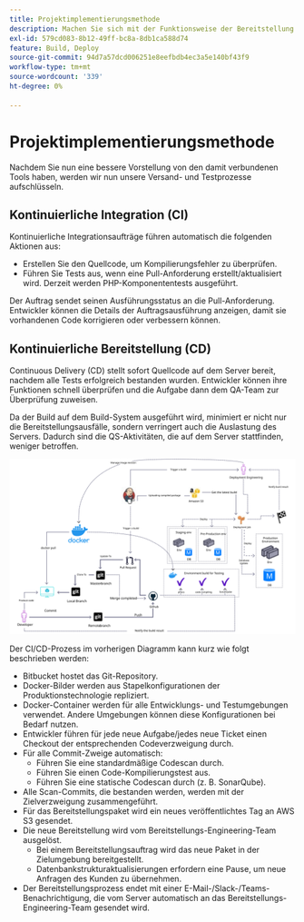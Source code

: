```yaml
---
title: Projektimplementierungsmethode
description: Machen Sie sich mit der Funktionsweise der Bereitstellung von Adobe Commerce-Software vertraut.
exl-id: 579cd083-8b12-49ff-bc8a-8db1ca588d74
feature: Build, Deploy
source-git-commit: 94d7a57dcd006251e8eefbdb4ec3a5e140bf43f9
workflow-type: tm+mt
source-wordcount: '339'
ht-degree: 0%

---
```


# Projektimplementierungsmethode

Nachdem Sie nun eine bessere Vorstellung von den damit verbundenen Tools haben, werden wir nun unsere Versand- und Testprozesse aufschlüsseln.

## Kontinuierliche Integration (CI)

Kontinuierliche Integrationsaufträge führen automatisch die folgenden Aktionen aus:

- Erstellen Sie den Quellcode, um Kompilierungsfehler zu überprüfen.
- Führen Sie Tests aus, wenn eine Pull-Anforderung erstellt/aktualisiert wird. Derzeit werden PHP-Komponententests ausgeführt.

Der Auftrag sendet seinen Ausführungsstatus an die Pull-Anforderung. Entwickler können die Details der Auftragsausführung anzeigen, damit sie vorhandenen Code korrigieren oder verbessern können.

## Kontinuierliche Bereitstellung (CD)

Continuous Delivery (CD) stellt sofort Quellcode auf dem Server bereit, nachdem alle Tests erfolgreich bestanden wurden. Entwickler können ihre Funktionen schnell überprüfen und die Aufgabe dann dem QA-Team zur Überprüfung zuweisen.

Da der Build auf dem Build-System ausgeführt wird, minimiert er nicht nur die Bereitstellungsausfälle, sondern verringert auch die Auslastung des Servers. Dadurch sind die QS-Aktivitäten, die auf dem Server stattfinden, weniger betroffen.

![Infografik zur kontinuierlichen Bereitstellung](../../assets/playbooks/cicd.svg)

Der CI/CD-Prozess im vorherigen Diagramm kann kurz wie folgt beschrieben werden:

- Bitbucket hostet das Git-Repository.
- Docker-Bilder werden aus Stapelkonfigurationen der Produktionstechnologie repliziert.
- Docker-Container werden für alle Entwicklungs- und Testumgebungen verwendet. Andere Umgebungen können diese Konfigurationen bei Bedarf nutzen.
- Entwickler führen für jede neue Aufgabe/jedes neue Ticket einen Checkout der entsprechenden Codeverzweigung durch.
- Für alle Commit-Zweige automatisch:
   - Führen Sie eine standardmäßige Codescan durch.
   - Führen Sie einen Code-Kompilierungstest aus.
   - Führen Sie eine statische Codescan durch (z. B. SonarQube).
- Alle Scan-Commits, die bestanden werden, werden mit der Zielverzweigung zusammengeführt.
- Für das Bereitstellungspaket wird ein neues veröffentlichtes Tag an AWS S3 gesendet.
- Die neue Bereitstellung wird vom Bereitstellungs-Engineering-Team ausgelöst.
   - Bei einem Bereitstellungsauftrag wird das neue Paket in der Zielumgebung bereitgestellt.
   - Datenbankstrukturaktualisierungen erfordern eine Pause, um neue Anfragen des Kunden zu übernehmen.
- Der Bereitstellungsprozess endet mit einer E-Mail-/Slack-/Teams-Benachrichtigung, die vom Server automatisch an das Bereitstellungs-Engineering-Team gesendet wird.
